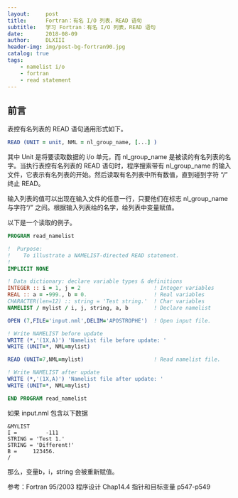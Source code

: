 ```yaml
---
layout:     post
title:      Fortran：有名 I/O 列表，READ 语句
subtitle:   学习 Fortran：有名 I/O 列表，READ 语句
date:       2018-08-09
author:     DLXIII
header-img: img/post-bg-fortran90.jpg
catalog: true
tags:
    - namelist i/o
    - fortran
    - read statement
---
```



## 前言

表控有名列表的 READ 语句通用形式如下。

~~~ fortran
READ (UNIT = unit, NML = nl_group_name, [...] )
~~~

其中 Unit 是将要读取数据的 i/o 单元，而 nl_group_name 是被读的有名列表的名字。当执行表控有名列表的 READ 语句时，程序搜索带有 nl_group_name 的输入文件，它表示有名列表的开始。然后读取有名列表中所有数值，直到碰到字符 “/” 终止 READ。

输入列表的值可以出现在输入文件的任意一行，只要他们在标志 nl_group_name 与字符“/” 之间。根据输入列表给的名字，给列表中变量赋值。


<!--more-->


以下是一个读取的例子。

~~~ fortran
PROGRAM read_namelist

!  Purpose:
!    To illustrate a NAMELIST-directed READ statement.
!
IMPLICIT NONE

! Data dictionary: declare variable types & definitions
INTEGER :: i = 1, j = 2                       ! Integer variables
REAL :: a = -999., b = 0.                     ! Real variables
CHARACTER(len=12) :: string = 'Test string.'  ! Char variables
NAMELIST / mylist / i, j, string, a, b        ! Declare namelist

OPEN (7,FILE='input.nml',DELIM='APOSTROPHE')  ! Open input file.

! Write NAMELIST before update
WRITE (*,'(1X,A)') 'Namelist file before update: '
WRITE (UNIT=*, NML=mylist)

READ (UNIT=7,NML=mylist)                      ! Read namelist file.

! Write NAMELIST after update
WRITE (*,'(1X,A)') 'Namelist file after update: '
WRITE (UNIT=*, NML=mylist)

END PROGRAM read_namelist
~~~

如果 input.nml 包含以下数据

~~~
&MYLIST
I =         -111
STRING = 'Test 1.'
STRING = 'Different!'
B =     123456.
/
~~~

那么，变量b，i，string 会被重新赋值。

参考：Fortran 95/2003 程序设计
Chap14.4 指针和目标变量 p547-p549
